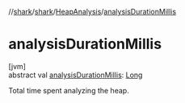 //[shark](../../../index.md)/[shark](../index.md)/[HeapAnalysis](index.md)/[analysisDurationMillis](analysis-duration-millis.md)

# analysisDurationMillis

[jvm]\
abstract val [analysisDurationMillis](analysis-duration-millis.md): [Long](https://kotlinlang.org/api/latest/jvm/stdlib/kotlin/-long/index.html)

Total time spent analyzing the heap.
